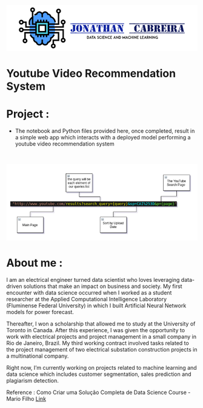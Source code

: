 


![](images/CabreiraLogo.png)

# Youtube Video Recommendation System

# Project :

 - The notebook and Python files provided here, once completed, result in a simple web app which interacts with a deployed model performing a youtube video recommendation system



![]()

<p align="center">
  <img  src="images/Url.png">
</p>

 
 # About me :
 
 I am an electrical engineer turned data scientist who loves leveraging data-driven solutions that make an impact on business and society. My first encounter with data science occurred when I worked as a student researcher at the Applied Computational Intelligence Laboratory (Fluminense Federal University) in which I built Artificial Neural Network models for power forecast.

Thereafter, I won a scholarship that allowed me to study at the University of Toronto in Canada. After this experience, I was given the opportunity to work with electrical projects and project management in a small company in Rio de Janeiro, Brazil. My third working contract involved tasks related to the project management of two electrical substation construction projects in a multinational company.

Right now, I’m currently working on projects related to machine learning and data science which includes customer segmentation, sales prediction and plagiarism detection.


 
Reference : Como Criar uma Solução Completa de Data Science Course - Mario Filho  <a href="https://hotmart.com/product/como-criar-uma-solucao-completa-de-data-science">Link</a>
 
